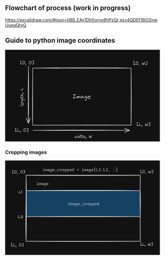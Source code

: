 ## Flowchart of process (work in progress)
https://excalidraw.com/#json=hB9_EAy1Dh5orvo6hPzQr,ezv4QDEFBtO2nwUueaQtyQ


## Guide to python image coordinates

![Alt text](images\image_coordinates.png)

### Cropping images
![Alt text](images\slice_images.png)
